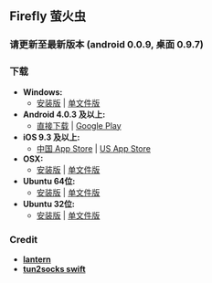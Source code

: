 ## Firefly 萤火虫

### 请更新至最新版本 (android 0.0.9, 桌面 0.9.7)

### 下载 
- **Windows:**            
  + [安装版](https://raw.githubusercontent.com/cdtmirrors/yhc/master/yhc.exe) | [单文件版](https://raw.githubusercontent.com/cdtmirrors/yhc/master/greenyhc.exe) 
- **Android 4.0.3 及以上:**
  + [直接下载](https://raw.githubusercontent.com/cdtmirrors/yhc/master/yhc.apk) | [Google Play](https://play.google.com/store/apps/details?id=org.gofirefly.android.vpn)
- **iOS 9.3 及以上:**
  + [中国 App Store](https://itunes.apple.com/cn/app/%E5%B0%BC%E9%A9%AC%E4%BB%A3%E7%90%86/id1260125306?mt=8) | [US App Store](https://itunes.apple.com/us/app/mudhorse-proxy/id1260125306)
- **OSX:**                
  + [安装版](https://raw.githubusercontent.com/cdtmirrors/yhc/master/yhc.dmg) | [单文件版](https://github.com/yinghuocho/download/blob/master/firefly_darwin_amd64?raw=true)
- **Ubuntu 64位:**  
  + [安装版](https://github.com/yinghuocho/download/blob/master/firefly_linux_amd64_install.deb?raw=true) | [单文件版](https://github.com/yinghuocho/download/blob/master/firefly_linux_amd64?raw=true)
- **Ubuntu 32位:**
  + [安装版](https://github.com/yinghuocho/download/blob/master/firefly_linux_386_install.deb?raw=true) | [单文件版](https://github.com/yinghuocho/download/blob/master/firefly_linux_386?raw=true)


### Credit
- [**lantern**](https://github.com/getlantern/lantern)
- [**tun2socks swift**](https://github.com/zhuhaow/tun2socks)
